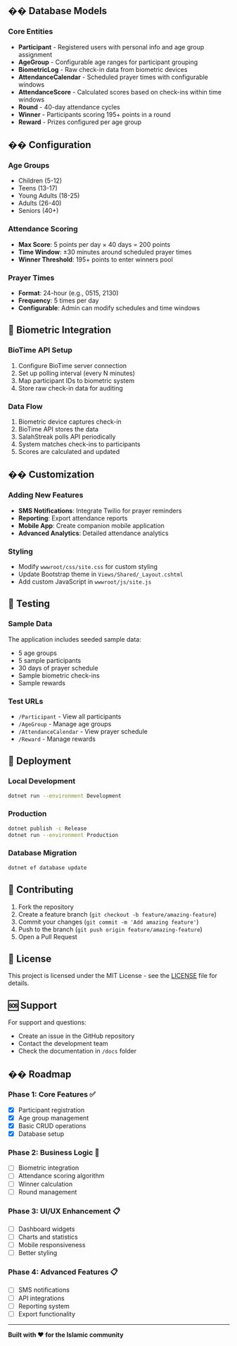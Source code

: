 
## ��️ Database Models

### Core Entities
- **Participant** - Registered users with personal info and age group assignment
- **AgeGroup** - Configurable age ranges for participant grouping
- **BiometricLog** - Raw check-in data from biometric devices
- **AttendanceCalendar** - Scheduled prayer times with configurable windows
- **AttendanceScore** - Calculated scores based on check-ins within time windows
- **Round** - 40-day attendance cycles
- **Winner** - Participants scoring 195+ points in a round
- **Reward** - Prizes configured per age group

## �� Configuration

### Age Groups
- Children (5-12)
- Teens (13-17)
- Young Adults (18-25)
- Adults (26-40)
- Seniors (40+)

### Attendance Scoring
- **Max Score**: 5 points per day × 40 days = 200 points
- **Time Window**: ±30 minutes around scheduled prayer times
- **Winner Threshold**: 195+ points to enter winners pool

### Prayer Times
- **Format**: 24-hour (e.g., 0515, 2130)
- **Frequency**: 5 times per day
- **Configurable**: Admin can modify schedules and time windows

## 🔌 Biometric Integration

### BioTime API Setup
1. Configure BioTime server connection
2. Set up polling interval (every N minutes)
3. Map participant IDs to biometric system
4. Store raw check-in data for auditing

### Data Flow
1. Biometric device captures check-in
2. BioTime API stores the data
3. SalahStreak polls API periodically
4. System matches check-ins to participants
5. Scores are calculated and updated

## �� Customization

### Adding New Features
- **SMS Notifications**: Integrate Twilio for prayer reminders
- **Reporting**: Export attendance reports
- **Mobile App**: Create companion mobile application
- **Advanced Analytics**: Detailed attendance analytics

### Styling
- Modify `wwwroot/css/site.css` for custom styling
- Update Bootstrap theme in `Views/Shared/_Layout.cshtml`
- Add custom JavaScript in `wwwroot/js/site.js`

## 🧪 Testing

### Sample Data
The application includes seeded sample data:
- 5 age groups
- 5 sample participants
- 30 days of prayer schedule
- Sample biometric check-ins
- Sample rewards

### Test URLs
- `/Participant` - View all participants
- `/AgeGroup` - Manage age groups
- `/AttendanceCalendar` - View prayer schedule
- `/Reward` - Manage rewards

## 🚀 Deployment

### Local Development
```bash
dotnet run --environment Development
```

### Production
```bash
dotnet publish -c Release
dotnet run --environment Production
```

### Database Migration
```bash
dotnet ef database update
```

## 🤝 Contributing

1. Fork the repository
2. Create a feature branch (`git checkout -b feature/amazing-feature`)
3. Commit your changes (`git commit -m 'Add amazing feature'`)
4. Push to the branch (`git push origin feature/amazing-feature`)
5. Open a Pull Request

## 📝 License

This project is licensed under the MIT License - see the [LICENSE](LICENSE) file for details.

## 🆘 Support

For support and questions:
- Create an issue in the GitHub repository
- Contact the development team
- Check the documentation in `/docs` folder

## �� Roadmap

### Phase 1: Core Features ✅
- [x] Participant registration
- [x] Age group management
- [x] Basic CRUD operations
- [x] Database setup

### Phase 2: Business Logic 🚧
- [ ] Biometric integration
- [ ] Attendance scoring algorithm
- [ ] Winner calculation
- [ ] Round management

### Phase 3: UI/UX Enhancement 📋
- [ ] Dashboard widgets
- [ ] Charts and statistics
- [ ] Mobile responsiveness
- [ ] Better styling

### Phase 4: Advanced Features 📋
- [ ] SMS notifications
- [ ] API integrations
- [ ] Reporting system
- [ ] Export functionality

---

**Built with ❤️ for the Islamic community**